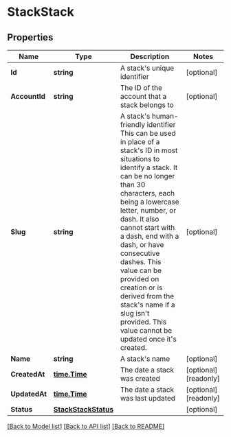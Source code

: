 # StackStack

## Properties

Name | Type | Description | Notes
------------ | ------------- | ------------- | -------------
**Id** | **string** | A stack&#39;s unique identifier | [optional] 
**AccountId** | **string** | The ID of the account that a stack belongs to | [optional] 
**Slug** | **string** | A stack&#39;s human-friendly identifier  This can be used in place of a stack&#39;s ID in most situations to identify a stack. It can be no longer than 30 characters, each being a lowercase letter, number, or dash. It also cannot start with a dash, end with a dash, or have consecutive dashes. This value can be provided on creation or is derived from the stack&#39;s name if a slug isn&#39;t provided. This value cannot be updated once it&#39;s created. | [optional] 
**Name** | **string** | A stack&#39;s name | [optional] 
**CreatedAt** | [**time.Time**](time.Time.md) | The date a stack was created | [optional] [readonly] 
**UpdatedAt** | [**time.Time**](time.Time.md) | The date a stack was last updated | [optional] [readonly] 
**Status** | [**StackStackStatus**](stackStackStatus.md) |  | [optional] 

[[Back to Model list]](../README.md#documentation-for-models) [[Back to API list]](../README.md#documentation-for-api-endpoints) [[Back to README]](../README.md)


